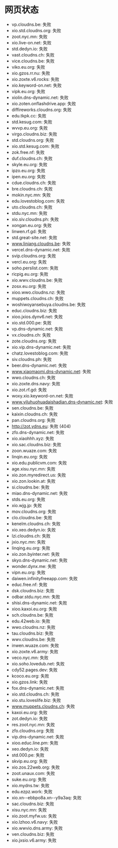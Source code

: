 # 网页状态
- vp.cloudns.be: 失败
- xio.std.cloudns.org: 失败
- zoot.nyc.mn: 失败
- xio.live-on.net: 失败
- std.dedyn.io: 失败
- vast.cloudns.ch: 失败
- vice.cloudns.be: 失败
- viko.eu.org: 失败
- xio.gzos.rr.nu: 失败
- xio.zoxte.v6.rocks: 失败
- xio.keyword-on.net: 失败
- vipk.eu.org: 失败
- xiolin.dns-dynamic.net: 失败
- xio.zoten.onflashdrive.app: 失败
- diffireworks.cloudns.org: 失败
- edu.tkpk.cc: 失败
- std.kesug.com: 失败
- wvvp.eu.org: 失败
- virgo.cloudns.biz: 失败
- std.cloudns.org: 失败
- xio.std.kesug.com: 失败
- zok.free.nf: 失败
- duf.cloudns.ch: 失败
- skyle.eu.org: 失败
- ipzo.eu.org: 失败
- ipen.eu.org: 失败
- cdue.cloudns.ch: 失败
- bre.cloudns.ch: 失败
- mokin.nyc.mn: 失败
- edu.lovestoblog.com: 失败
- uto.cloudns.ch: 失败
- stdu.nyc.mn: 失败
- xio.siv.cloudns.ph: 失败
- xongan.eu.org: 失败
- linwen.rf.gd: 失败
- std.great-site.net: 失败
- www.liniang.cloudns.be: 失败
- vercel.dns-dynamic.net: 失败
- svip.cloudns.org: 失败
- vercl.eu.org: 失败
- soho.perslist.com: 失败
- ricpig.eu.org: 失败
- xio.wwv.cloudns.be: 失败
- zosx.eu.org: 失败
- xioo.wwo.cloudns.nz: 失败
- muppets.cloudns.ch: 失败
- woshiwoyansebuya.cloudns.be: 失败
- educ.cloudns.biz: 失败
- xioo.jxios.dynv6.net: 失败
- xio.std.000.pe: 失败
- vp.dns-dynamic.net: 失败
- vx.cloudns.ch: 失败
- zote.cloudns.org: 失败
- xio.vip.dns-dynamic.net: 失败
- chatz.lovestoblog.com: 失败
- siv.cloudns.ph: 失败
- beer.dns-dynamic.net: 失败
- www.xiaomaomi.dns-dynamic.net: 失败
- wwo.cloudns.ch: 失败
- xio.zoxte.dns.navy: 失败
- xio.zot.rf.gd: 失败
- woxy.xio.keyword-on.net: 失败
- www.yiluhuohuadaishadian.dns-dynamic.net: 失败
- sen.cloudns.be: 失败
- kaixin.cloudns.ch: 失败
- pan.cloudns.org: 失败
- http://zot.ydns.eu: 失败 (404)
- zfo.dns-dynamic.net: 失败
- xio.xiaohhh.xyz: 失败
- xio.sac.cloudns.biz: 失败
- zoon.wuaze.com: 失败
- linqin.eu.org: 失败
- xio.edu.publicvm.com: 失败
- age.xisu.nyc.mn: 失败
- xio.zon.myredirect.us: 失败
- xio.zon.lookin.at: 失败
- si.cloudns.be: 失败
- miao.dns-dynamic.net: 失败
- stds.eu.org: 失败
- xio.wjg.jp: 失败
- mov.cloudns.org: 失败
- clo.cloudns.be: 失败
- kenelm.cloudns.ch: 失败
- xio.xeo.dedyn.io: 失败
- lzi.cloudns.ch: 失败
- jxio.nyc.mn: 失败
- linqing.eu.org: 失败
- xio.zon.byinter.net: 失败
- skyo.dns-dynamic.net: 失败
- wonder.dynx.me: 失败
- vipn.eu.org: 失败
- daiwen.infinityfreeapp.com: 失败
- educ.free.nf: 失败
- dsk.cloudns.biz: 失败
- odbar.stdu.nyc.mn: 失败
- shisi.dns-dynamic.net: 失败
- xioo.kaxoi.eu.org: 失败
- sch.cloudns.be: 失败
- edu.42web.io: 失败
- wwo.cloudns.nz: 失败
- tau.cloudns.biz: 失败
- wwv.cloudns.be: 失败
- inwen.wuaze.com: 失败
- xio.zoxte.v6.army: 失败
- veco.nyc.mn: 失败
- xio.soho.lovedub.net: 失败
- cdy52.pages.dev: 失败
- kcoco.eu.org: 失败
- xio.gzos.link: 失败
- fox.dns-dynamic.net: 失败
- xio.std.cloudns.ch: 失败
- xio.stu.loveslife.biz: 失败
- www.muppets.cloudns.ch: 失败
- kaxoi.eu.org: 失败
- zot.dedyn.io: 失败
- res.zoot.nyc.mn: 失败
- zfo.cloudns.org: 失败
- vip.dns-dynamic.net: 失败
- xioo.educ.line.pm: 失败
- xeo.dedyn.io: 失败
- std.000.pe: 失败
- skvip.eu.org: 失败
- xio.zos.22web.org: 失败
- zoot.unaux.com: 失败
- suke.eu.org: 失败
- xio.mydns.tw: 失败
- edu.ezpz.work: 失败
- xio.xn--ebbpo8a.xn--y9a3aq: 失败
- sac.cloudns.biz: 失败
- xisu.nyc.mn: 失败
- xio.zoot.myfw.us: 失败
- xio.lzhoo.v6.navy: 失败
- xio.wwvio.dns.army: 失败
- ven.cloudns.biz: 失败
- xio.jxsio.v6.army: 失败
